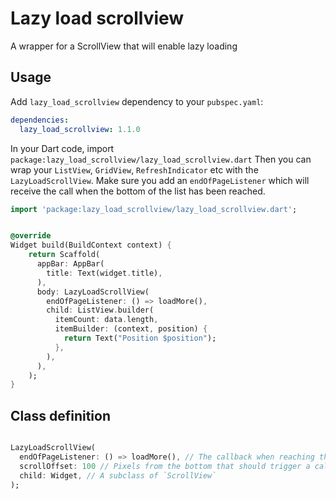 # Lazy load scrollview

A wrapper for a ScrollView that will enable lazy loading

## Usage


Add `lazy_load_scrollview` dependency to your `pubspec.yaml`:

```yaml
dependencies:
  lazy_load_scrollview: 1.1.0
```


In your Dart code, import `package:lazy_load_scrollview/lazy_load_scrollview.dart`
Then you can wrap your `ListView`, `GridView`, `RefreshIndicator` etc with the `LazyLoadScrollView`.
Make sure you add an `endOfPageListener` which will receive the call when the bottom of the list has been reached.

```dart
import 'package:lazy_load_scrollview/lazy_load_scrollview.dart';


@override
Widget build(BuildContext context) {
    return Scaffold(
      appBar: AppBar(
        title: Text(widget.title),
      ),
      body: LazyLoadScrollView(
        endOfPageListener: () => loadMore(),
        child: ListView.builder(
          itemCount: data.length,
          itemBuilder: (context, position) {
            return Text("Position $position");
          },
        ),
      ),
    );
}
```

## Class definition

```dart

LazyLoadScrollView(
  endOfPageListener: () => loadMore(), // The callback when reaching the end of the list
  scrollOffset: 100 // Pixels from the bottom that should trigger a callback 
  child: Widget, // A subclass of `ScrollView`
);

```
